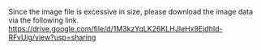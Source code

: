 Since the image file is excessive in size, please download the image data via the following link.
https://drive.google.com/file/d/1M3kzYqLK26KLHJIeHx9EjdhId-RFvUig/view?usp=sharing

